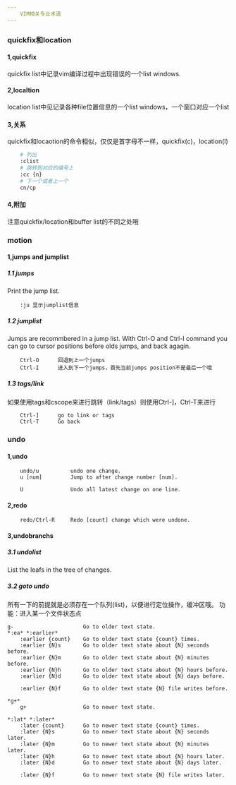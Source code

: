 ```yaml
---
    VIM相关专业术语
---
```



### quickfix和location
#### 1,quickfix
quickfix list中记录vim编译过程中出现错误的一个list windows.

#### 2,localtion
location list中见记录各种file位置信息的一个list windows，一个窗口对应一个list

#### 3,关系
quickfix和locaotion的命令相似，仅仅是首字母不一样，quickfix(c)，location(l)
``` bash
    # 列出
    :clist
    # 跳转到对应的编号上
    :cc {n}
    # 下一个或者上一个
    cn/cp
```

#### 4,附加
注意quickfix/location和buffer list的不同之处哦 


### motion
#### 1,jumps and jumplist

##### 1.1 jumps
Print the jump list.
``` vim
    :ju 显示jumplist信息
```

##### 1.2 jumplist
Jumps are recommbered in a jump list.
With Ctrl-O and Ctrl-I command you can go to cursor positions before olds jumps,
and back agagin.
``` vim
    Ctrl-O      回退到上一个jumps
    Ctrl-I      进入到下一个jumps，首先当前jumps position不是最后一个哦
```

##### 1.3 tags/link
如果使用tags和cscope来进行跳转（link/tags）则使用Ctrl-]，Ctrl-T来进行
``` vim
    Ctrl-]      go to link or tags
    Ctrl-T      Go back
```


### undo
#### 1,undo
```
    undo/u          undo one change.
    u [num]         Jump to after change number [num].

    U               Undo all latest change on one line.
```

#### 2,redo
```
    redo/Ctrl-R     Redo [count] change which were undone.
```

#### 3,undobranchs
##### 3.1 undolist
List the leafs in the tree of changes.

##### 3.2 goto undo
所有一下的前提就是必须存在一个队列(list)，以便进行定位操作，缓冲区哦。
功能：进入某一个文件状态点
```
g-			            Go to older text state. 
*:ea* *:earlier*
    :earlier {count}	Go to older text state {count} times.
    :earlier {N}s		Go to older text state about {N} seconds before.
    :earlier {N}m		Go to older text state about {N} minutes before.
    :earlier {N}h		Go to older text state about {N} hours before.
    :earlier {N}d		Go to older text state about {N} days before.
    
    :earlier {N}f		Go to older text state {N} file writes before.

*g+*
    g+			        Go to newer text state.

*:lat* *:later*
    :later {count}		Go to newer text state {count} times.
    :later {N}s		    Go to newer text state about {N} seconds later.
    :later {N}m		    Go to newer text state about {N} minutes later.
    :later {N}h		    Go to newer text state about {N} hours later.
    :later {N}d		    Go to newer text state about {N} days later.
    
    :later {N}f		    Go to newer text state {N} file writes later.
```
